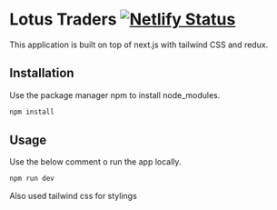 # Lotus Traders [![Netlify Status](https://api.netlify.com/api/v1/badges/78638cf2-5f16-4f4d-8580-d42c33aa2e38/deploy-status)](https://app.netlify.com/sites/lotus-traders/deploys)

This application is built on top of next.js with tailwind CSS and redux.

## Installation

Use the package manager npm to install node_modules.

```bash
npm install
```

## Usage

Use the below comment o run the app locally.

```bash
npm run dev
```

Also used tailwind css for stylings
